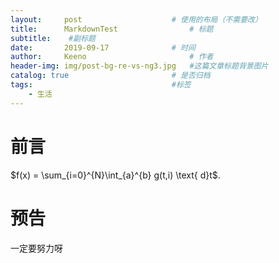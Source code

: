 ```yaml
---
layout:     post   				    # 使用的布局（不需要改）
title:      MarkdownTest 				# 标题 
subtitle:    #副标题
date:       2019-09-17 				# 时间
author:     Keeno 						# 作者
header-img: img/post-bg-re-vs-ng3.jpg 	#这篇文章标题背景图片
catalog: true 						# 是否归档
tags:								#标签
    - 生活
---
```

# 前言
$f(x) = \sum_{i=0}^{N}\int_{a}^{b} g(t,i) \text{ d}t$.
# 预告
一定要努力呀

